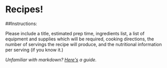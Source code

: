 # Recipes!

##Instructions:

Please include a title, estimated prep time, ingredients list, a list of equipment and supplies which will be required, cooking directions, the number of servings the recipe will produce, and the nutritional information per serving (if you know it.)

*Unfamiliar with markdown? [Here's](https://guides.github.com/features/mastering-markdown) a guide.*
